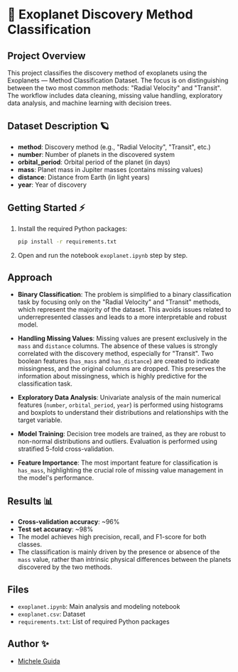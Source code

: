 # 🚀 Exoplanet Discovery Method Classification

## Project Overview

This project classifies the discovery method of exoplanets using the Exoplanets — Method Classification Dataset. The focus is on distinguishing between the two most common methods: "Radial Velocity" and "Transit". The workflow includes data cleaning, missing value handling, exploratory data analysis, and machine learning with decision trees.

## Dataset Description 🪐

- **method**: Discovery method (e.g., "Radial Velocity", "Transit", etc.)
- **number**: Number of planets in the discovered system
- **orbital_period**: Orbital period of the planet (in days)
- **mass**: Planet mass in Jupiter masses (contains missing values)
- **distance**: Distance from Earth (in light years)
- **year**: Year of discovery

## Getting Started ⚡️

1. Install the required Python packages:
   ```bash
   pip install -r requirements.txt
   ```
2. Open and run the notebook `exoplanet.ipynb` step by step.

## Approach

- **Binary Classification**: The problem is simplified to a binary classification task by focusing only on the "Radial Velocity" and "Transit" methods, which represent the majority of the dataset. This avoids issues related to underrepresented classes and leads to a more interpretable and robust model.

- **Handling Missing Values**: Missing values are present exclusively in the `mass` and `distance` columns. The absence of these values is strongly correlated with the discovery method, especially for "Transit". Two boolean features (`has_mass` and `has_distance`) are created to indicate missingness, and the original columns are dropped. This preserves the information about missingness, which is highly predictive for the classification task.

- **Exploratory Data Analysis**: Univariate analysis of the main numerical features (`number`, `orbital_period`, `year`) is performed using histograms and boxplots to understand their distributions and relationships with the target variable.

- **Model Training**: Decision tree models are trained, as they are robust to non-normal distributions and outliers. Evaluation is performed using stratified 5-fold cross-validation.

- **Feature Importance**: The most important feature for classification is `has_mass`, highlighting the crucial role of missing value management in the model's performance.

## Results 📊

- **Cross-validation accuracy**: ~96%
- **Test set accuracy**: ~98%
- The model achieves high precision, recall, and F1-score for both classes.
- The classification is mainly driven by the presence or absence of the `mass` value, rather than intrinsic physical differences between the planets discovered by the two methods.

## Files
- `exoplanet.ipynb`: Main analysis and modeling notebook
- `exoplanet.csv`: Dataset
- `requirements.txt`: List of required Python packages

## Author ✨
* [Michele Guida](https://github.com/micheleguidaa)
